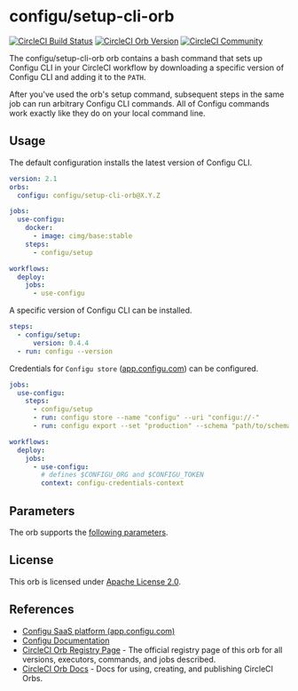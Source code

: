 # configu/setup-cli-orb

[![CircleCI Build Status](https://circleci.com/gh/configu/setup-cli-orb.svg?style=shield "CircleCI Build Status")](https://circleci.com/gh/configu/setup-cli-orb) [![CircleCI Orb Version](https://badges.circleci.com/orbs/configu/setup-cli-orb.svg)](https://circleci.com/orbs/registry/orb/configu/setup-cli-orb) [![CircleCI Community](https://img.shields.io/badge/community-CircleCI%20Discuss-343434.svg)](https://discuss.circleci.com/c/ecosystem/orbs)

The configu/setup-cli-orb orb contains a bash command that sets up Configu CLI in your CircleCI workflow by downloading a specific version of Configu CLI and adding it to the `PATH`.

After you've used the orb's setup command, subsequent steps in the same job can run arbitrary Configu CLI commands. All of Configu commands work exactly like they do on your local command line.

## Usage

The default configuration installs the latest version of Configu CLI.

```yaml
version: 2.1
orbs:
  configu: configu/setup-cli-orb@X.Y.Z

jobs:
  use-configu:
    docker:
      - image: cimg/base:stable
    steps:
      - configu/setup

workflows:
  deploy:
    jobs:
      - use-configu
```

A specific version of Configu CLI can be installed.

```yaml
steps:
  - configu/setup:
      version: 0.4.4
  - run: configu --version
```

Credentials for `Configu store` ([app.configu.com](https://app.configu.com/)) can be configured.

```yaml
jobs:
  use-configu:
    steps:
      - configu/setup
      - run: configu store --name "configu" --uri "configu://-"
      - run: configu export --set "production" --schema "path/to/schema.cfgu.json"

workflows:
  deploy:
    jobs:
      - use-configu:
        # defines $CONFIGU_ORG and $CONFIGU_TOKEN
        context: configu-credentials-context
```

## Parameters

The orb supports the [following parameters](https://github.com/configu/setup-cli-orb/blob/main/src/commands/setup.yml#L4).

## License

This orb is licensed under [Apache License 2.0](https://github.com/configu/setup-cli-orb/blob/main/LICENSE).

## References
- [Configu SaaS platform (app.configu.com)](https://app.configu.com/)
- [Configu Documentation](https://configu.com/docs)
- [CircleCI Orb Registry Page](https://circleci.com/orbs/registry/orb/configu/setup-cli-orb) - The official registry page of this orb for all versions, executors, commands, and jobs described.
- [CircleCI Orb Docs](https://circleci.com/docs/2.0/orb-intro/#section=configuration) - Docs for using, creating, and publishing CircleCI Orbs.